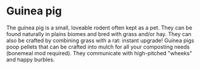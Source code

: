 # Guinea pig

The guinea pig is a small, loveable rodent often kept as a pet. They can be found naturally in plains biomes and bred with grass and/or hay. They can also be crafted by combining grass with a rat: instant upgrade! Guinea pigs poop pellets that can be crafted into mulch for all your composting needs (bonemeal mod required). They communicate with high-pitched "wheeks" and happy burbles.
